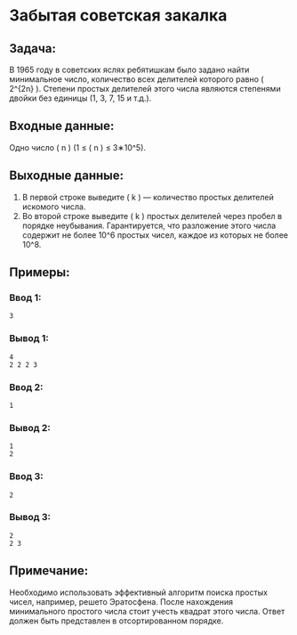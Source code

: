 # Забытая советская закалка

## Задача:
В 1965 году в советских яслях ребятишкам было задано найти минимальное число, количество всех делителей которого равно \( 2^{2n} \). Степени простых делителей этого числа являются степенями двойки без единицы (1, 3, 7, 15 и т.д.).

## Входные данные:
Одно число \( n \) (1 ≤ \( n \) ≤ 3∗10^5).

## Выходные данные:
1. В первой строке выведите \( k \) — количество простых делителей искомого числа.
2. Во второй строке выведите \( k \) простых делителей через пробел в порядке неубывания. Гарантируется, что разложение этого числа содержит не более 10^6 простых чисел, каждое из которых не более 10^8.

## Примеры:

### Ввод 1:
```
3
```
### Вывод 1:
```
4
2 2 2 3
```

### Ввод 2:
```
1
```
### Вывод 2:
```
1
2
```

### Ввод 3:
```
2
```
### Вывод 3:
```
2
2 3
```

## Примечание:
Необходимо использовать эффективный алгоритм поиска простых чисел, например, решето Эратосфена. После нахождения минимального простого числа стоит учесть квадрат этого числа. Ответ должен быть представлен в отсортированном порядке.